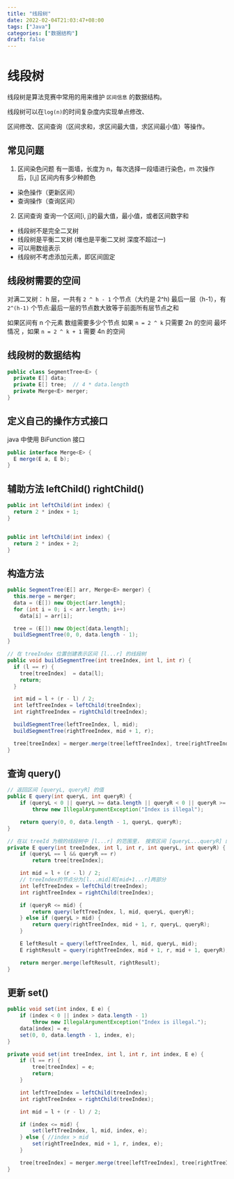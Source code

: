 ```yaml
---
title: "线段树"
date: 2022-02-04T21:03:47+08:00
tags: ["Java"]
categories: ["数据结构"]
draft: false
---
```


# 线段树

线段树是算法竞赛中常用的用来维护 `区间信息` 的数据结构。

线段树可以在`log(n)`的时间复杂度内实现单点修改、

区间修改、区间查询（区间求和，求区间最大值，求区间最小值）等操作。

## 常见问题

1. 区间染色问题 有一面墙，长度为 n，每次选择一段墙进行染色，m 次操作后，[i,j]
   区间内有多少种颜色

- 染色操作（更新区间）
- 查询操作（查询区间）

2. 区间查询 查询一个区间[i, j]的最大值，最小值，或者区间数字和

- 线段树不是完全二叉树
- 线段树是平衡二叉树 (堆也是平衡二叉树 深度不超过一)
- 可以用数组表示
- 线段树不考虑添加元素，即区间固定

## 线段树需要的空间

对满二叉树： h 层，一共有 `2 ^ h - 1` 个节点（大约是 2^h) 最后一层（h-1），有
`2^(h-1)` 个节点:最后一层的节点数大致等于前面所有层节点之和

如果区间有 n 个元素 数组需要多少个节点 如果 `n = 2 ^ k` 只需要 2n 的空间
最坏情况 ，如果 `n = 2 ^ k + 1` 需要 4n 的空间

## 线段树的数据结构

```java
public class SegmentTree<E> {
  private E[] data;
  private E[] tree;  // 4 * data.length
  private Merge<E> merger;
}
```

## 定义自己的操作方式接口

java 中使用 BiFunction 接口

```java
public interface Merge<E> {
  E merge(E a, E b);
}
```

## 辅助方法 leftChild() rightChild()

```java
public int leftChild(int index) {
  return 2 * index + 1;
}


public int leftChild(int index) {
  return 2 * index + 2;
}
```

## 构造方法

```java
public SegmentTree(E[] arr, Merge<E> merger) {
  this.merge = merger;
  data = (E[]) new Object[arr.length];
  for (int i = 0; i < arr.length; i++)
    data[i] = arr[i];

  tree = (E[]) new Object[data.length];
  buildSegmentTree(0, 0, data.length - 1);
}

// 在 treeIndex 位置创建表示区间 [l...r] 的线段树
public void buildSegmentTree(int treeIndex, int l, int r) {
  if (l == r) {
    tree[treeIndex]  = data[l];
    return;
  }

  int mid = l + (r - l) / 2;
  int leftTreeIndex = leftChild(treeIndex);
  int rightTreeIndex = rightChild(treeIndex);

  buildSegmentTree(leftTreeIndex, l, mid);
  buildSegmentTree(rightTreeIndex, mid + 1, r);

  tree[treeIndex] = merger.merge(tree[leftTreeIndex], tree[rightTreeIndex])
}
```

## 查询 query()

```java
// 返回区间 [queryL, queryR] 的值
public E query(int queryL, int queryR) {
    if (queryL < 0 || queryL >= data.length || queryR < 0 || queryR >= data.length || queryL > queryR)
        throw new IllegalArgumentException("Index is illegal");

    return query(0, 0, data.length - 1, queryL, queryR);
}

// 在以 treeId 为根的线段树中 [l...r] 的范围里， 搜索区间 [queryL...queryR] 的值
private E query(int treeIndex, int l, int r, int queryL, int queryR) {
    if (queryL == l && queryR == r)
        return tree[treeIndex];

    int mid = l + (r - l) / 2;
    // treeIndex的节点分为[l...mid]和[mid+1...r]两部分
    int leftTreeIndex = leftChild(treeIndex);
    int rightTreeIndex = rightChild(treeIndex);

    if (queryR <= mid) {
        return query(leftTreeIndex, l, mid, queryL, queryR);
    } else if (queryL > mid) {
        return query(rightTreeIndex, mid + 1, r, queryL, queryR);
    }

    E leftResult = query(leftTreeIndex, l, mid, queryL, mid);
    E rightResult = query(rightTreeIndex, mid + 1, r, mid + 1, queryR);

    return merger.merge(leftResult, rightResult);
}
```

## 更新 set()

```java
public void set(int index, E e) {
    if (index < 0 || index > data.length - 1)
        throw new IllegalArgumentException("Index is illegal.");
    data[index] = e;
    set(0, 0, data.length - 1, index, e);
}

private void set(int treeIndex, int l, int r, int index, E e) {
    if (l == r) {
        tree[treeIndex] = e;
        return;
    }

    int leftTreeIndex = leftChild(treeIndex);
    int rightTreeIndex = rightChild(treeIndex);

    int mid = l + (r - l) / 2;

    if (index <= mid) {
        set(leftTreeIndex, l, mid, index, e);
    } else { //index > mid
        set(rightTreeIndex, mid + 1, r, index, e);
    }

    tree[treeIndex] = merger.merge(tree[leftTreeIndex], tree[rightTreeIndex]);
}
```
